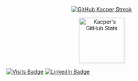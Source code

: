 

<p align="center" >
  <a href="https://github.com/inform4tyk">
     <img src="https://streak-stats.demolab.com?user=inform4tyk&hide_border=true&mode=daily&theme=vue-dark" alt="GitHub Kacper Streak" />
  </a>
</p>

<p align="center">
   <a href="https://github.com/inform4tyk">
    <img height="120" src="https://github-readme-stats-psi-gray-41.vercel.app/api/top-langs/?username=inform4tyk&hide=html,css&theme=vue-dark&langs_count=3" alt="Kacper's GitHub Stats" />
  </a>
</p>


[![Visits Badge](https://badges.pufler.dev/visits/inform4tyk/inform4tyk)](https://github.com/INFORM4TYK)
[![LinkedIn Badge](https://img.shields.io/badge/LinkedIn-Profile-informational?style=flat&logo=linkedin&logoColor=white&color=0D76A8)](https://www.linkedin.com/in/kacper-woźnicki-534b41274/)

